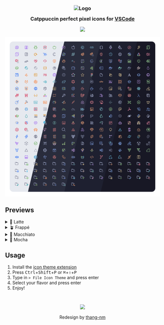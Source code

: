 <h3 align="center">
	<img src="https://raw.githubusercontent.com/catppuccin/catppuccin/main/assets/logos/exports/1544x1544_circle.png" width="100" alt="Logo"/><br/>
	<img src="https://raw.githubusercontent.com/catppuccin/catppuccin/main/assets/misc/transparent.png" height="30" width="0px"/>
	Catppuccin perfect pixel icons for <a href="https://code.visualstudio.com/">VSCode</a>
	<img src="https://raw.githubusercontent.com/catppuccin/catppuccin/main/assets/misc/transparent.png" height="30" width="0px"/>
</h3>

<p align="center">
  <a><img src="https://img.shields.io/github/directory-file-count/catppuccin/vscode-icons/icons?label=icons&colorA=363a4f&colorB=eed49f&style=for-the-badge"></a>
</p>

<p align="center">
	<img src="assets/preview.webp" srcset="assets/preview@2x.webp 2x"/>
</p>

## Previews

<details>
<summary>🌻 Latte</summary>
<img src="assets/previews/latte-icons.png" srcset="assets/previews/latte-icons@2x.png 2x"/>
</details>
<details>
<summary>🪴 Frappé</summary>
<img src="assets/previews/frappe-icons.png" srcset="assets/previews/frappe-icons@2x.png 2x"/>
</details>
<details>
<summary>🌺 Macchiato</summary>
<img src="assets/previews/macchiato-icons.png" srcset="assets/previews/macchiato-icons@2x.png 2x"/>
</details>
<details>
<summary>🌿 Mocha</summary>
<img src="assets/previews/mocha-icons.png"srcset="assets/previews/mocha-icons@2x.png 2x"/>
</details>

## Usage

1. Install the [icon theme extension](https://marketplace.visualstudio.com/items?itemName=Catppuccin.catppuccin-vsc-icons)
2. Press <kbd>Ctrl</kbd>+<kbd>Shift</kbd>+<kbd>P</kbd> or <kbd>⌘</kbd>+<kbd>⇧</kbd>+<kbd>P</kbd>
3. Type in `> File Icon Theme` and press enter
4. Select your flavor and press enter
5. Enjoy!

&nbsp;

<p align="center">
	<img src="https://raw.githubusercontent.com/catppuccin/catppuccin/main/assets/footers/gray0_ctp_on_line.png"/>
</p>

<p align="center">
	Redesign by <a href="https://github.com/thang-nm" target="_blank">thang-nm</a>
</p>
